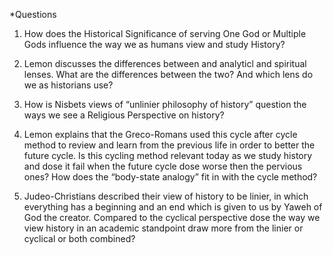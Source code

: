 *Questions 

1.	How does the Historical Significance of serving One God or Multiple Gods influence the way we as humans view and study History?

2.	Lemon discusses the differences between and analyticl and spiritual lenses. What are the differences between the two? And which lens do we as historians use?

3.	How is Nisbets views of “unlinier philosophy of history” question the ways we see a Religious Perspective on history? 

4.	Lemon explains that the Greco-Romans used this cycle after cycle method to review and learn from the previous life in order to better the future cycle. Is this cycling method relevant today as we study history and dose it fail when the future cycle dose worse then the pervious ones? How does the “body-state analogy” fit in with the cycle method? 

5.	Judeo-Christians described their view of history to be linier, in which everything has a beginning and an end which is given to us by Yaweh of God the creator. Compared to the cyclical perspective dose the way we view history in an academic standpoint draw more from the linier or cyclical or both combined? 
